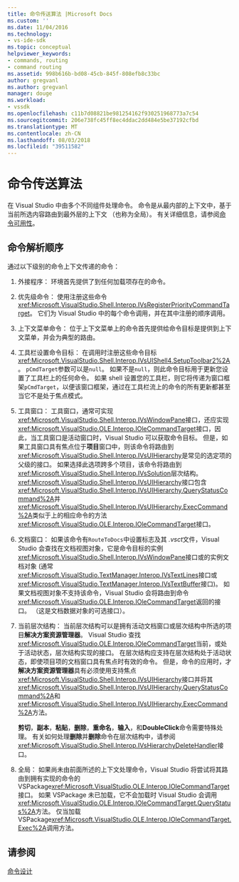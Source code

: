 ```yaml
---
title: 命令传送算法 |Microsoft Docs
ms.custom: ''
ms.date: 11/04/2016
ms.technology:
- vs-ide-sdk
ms.topic: conceptual
helpviewer_keywords:
- commands, routing
- command routing
ms.assetid: 998b616b-bd08-45cb-845f-808efb8c33bc
author: gregvanl
ms.author: gregvanl
manager: douge
ms.workload:
- vssdk
ms.openlocfilehash: c11b7d08821be981254162f930251968773a7c54
ms.sourcegitcommit: 206e738fc45ff8ec4ddac2dd484e5be37192cfbd
ms.translationtype: MT
ms.contentlocale: zh-CN
ms.lasthandoff: 08/03/2018
ms.locfileid: "39511582"
---
```

# <a name="command-routing-algorithm"></a>命令传送算法
在 Visual Studio 中由多个不同组件处理命令。 命令是从最内部的上下文中，基于当前所选内容路由到最外层的上下文 （也称为全局）。 有关详细信息，请参阅[命令可用性](../../extensibility/internals/command-availability.md)。  
  
## <a name="order-of-command-resolution"></a>命令解析顺序  
 通过以下级别的命令上下文传递的命令：  
  
1.  外接程序： 环境首先提供了到任何加载项存在的命令。  
  
2.  优先级命令： 使用注册这些命令<xref:Microsoft.VisualStudio.Shell.Interop.IVsRegisterPriorityCommandTarget>。 它们为 Visual Studio 中的每个命令调用，并在其中注册的顺序调用。  
  
3.  上下文菜单命令： 位于上下文菜单上的命令首先提供给命令目标是提供到上下文菜单，并会为典型的路由。  
  
4.  工具栏设置命令目标： 在调用时注册这些命令目标<xref:Microsoft.VisualStudio.Shell.Interop.IVsUIShell4.SetupToolbar2%2A>。 `pCmdTarget`参数可以是`null`。 如果不是`null`，则此命令目标用于更新您设置了工具栏上的任何命令。 如果 shell 设置您的工具栏，则它将传递为窗口框架`pCmdTarget`，以便该窗口框架，通过在工具栏流上的命令的所有更新都甚至当它不是处于焦点模式。  
  
5.  工具窗口： 工具窗口，通常可实现<xref:Microsoft.VisualStudio.Shell.Interop.IVsWindowPane>接口，还应实现<xref:Microsoft.VisualStudio.OLE.Interop.IOleCommandTarget>接口，因此，当工具窗口是活动窗口时，Visual Studio 可以获取命令目标。 但是，如果工具窗口具有焦点位于**项目**窗口中，则该命令将路由到<xref:Microsoft.VisualStudio.Shell.Interop.IVsUIHierarchy>是常见的选定项的父级的接口。 如果选择此选项跨多个项目，该命令将路由到<xref:Microsoft.VisualStudio.Shell.Interop.IVsSolution>层次结构。 <xref:Microsoft.VisualStudio.Shell.Interop.IVsUIHierarchy>接口包含<xref:Microsoft.VisualStudio.Shell.Interop.IVsUIHierarchy.QueryStatusCommand%2A>并<xref:Microsoft.VisualStudio.Shell.Interop.IVsUIHierarchy.ExecCommand%2A>类似于上的相应命令的方法<xref:Microsoft.VisualStudio.OLE.Interop.IOleCommandTarget>接口。  
  
6.  文档窗口： 如果该命令有`RouteToDocs`中设置标志及其 *.vsct*文件，Visual Studio 会查找在文档视图对象，它是命令目标的实例<xref:Microsoft.VisualStudio.Shell.Interop.IVsWindowPane>接口或的实例文档对象 (通常<xref:Microsoft.VisualStudio.TextManager.Interop.IVsTextLines>接口或<xref:Microsoft.VisualStudio.TextManager.Interop.IVsTextBuffer>接口)。 如果文档视图对象不支持该命令，Visual Studio 会将路由到命令<xref:Microsoft.VisualStudio.OLE.Interop.IOleCommandTarget>返回的接口。 （这是文档数据对象的可选接口）。  
  
7.  当前层次结构： 当前层次结构可以是拥有活动文档窗口或层次结构中所选的项目**解决方案资源管理器**。 Visual Studio 查找<xref:Microsoft.VisualStudio.OLE.Interop.IOleCommandTarget>当前，或处于活动状态，层次结构实现的接口。 在层次结构应支持在层次结构处于活动状态，即使项目项的文档窗口具有焦点时有效的命令。 但是，命令的应用时，才**解决方案资源管理器**具有必须使用支持焦点<xref:Microsoft.VisualStudio.Shell.Interop.IVsUIHierarchy>接口并将其<xref:Microsoft.VisualStudio.Shell.Interop.IVsUIHierarchy.QueryStatusCommand%2A>和<xref:Microsoft.VisualStudio.Shell.Interop.IVsUIHierarchy.ExecCommand%2A>方法。  
  
     **剪切**，**副本**，**粘贴**，**删除**，**重命名**，**输入**，和**DoubleClick**命令需要特殊处理。 有关如何处理**删除**并**删除**命令在层次结构中，请参阅<xref:Microsoft.VisualStudio.Shell.Interop.IVsHierarchyDeleteHandler>接口。  
  
8.  全局： 如果尚未由前面所述的上下文处理命令，Visual Studio 将尝试将其路由到拥有实现的命令的 VSPackage<xref:Microsoft.VisualStudio.OLE.Interop.IOleCommandTarget>接口。 如果 VSPackage 未已加载，它不会加载时 Visual Studio 会调用<xref:Microsoft.VisualStudio.OLE.Interop.IOleCommandTarget.QueryStatus%2A>方法。 仅当加载 VSPackage<xref:Microsoft.VisualStudio.OLE.Interop.IOleCommandTarget.Exec%2A>调用方法。  
  
## <a name="see-also"></a>请参阅  
 [命令设计](../../extensibility/internals/command-design.md)